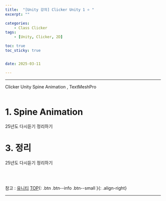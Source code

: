 ```yaml
---
title:  "[Unity 강의] Clicker Unity 1 ⭐ "
excerpt: ""

categories:
    - Class Clicker
tags:
    - [Unity, Clicker, 2D]

toc: true
toc_sticky: true


date: 2025-03-11

---
```

- - -

Clicker Unity  Spine Animation , TextMeshPro
<br><br>


# 1. Spine Animation
25년도 다시듣기 정리하기

# 3. 정리
25년도 다시듣기 정리하기


<br><br>

참고 : [유니티](https://docs.unity3d.com/kr/)
[TOP](#){: .btn .btn--info .btn--small }{: .align-right}
<br>
- - -
